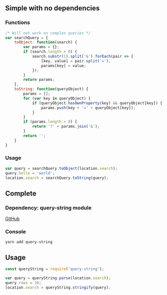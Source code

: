 ## Simple with no dependencies
### Functions
```javascript
/* Will not work on complex queries */
var searchQuery = {
    toObject: function(search) {
        var params = {};
        if (search.length > 0) {
            search.substr(1).split('&').forEach(pair => {
                [key, value] = pair.split('=');
                params[key] = value;
            });
        }
        return params;
    },
    toString: function(queryObject) {
        params = [];
        for (var key in queryObject) {
            if (queryObject.hasOwnProperty(key) && queryObject[key]) {
                params.push(key + '=' + queryObject[key]);
            }
        }
        if (params.length > 0) {
            return '?' + params.join('&');
        }
        return '';
    }
}
```

### Usage
```javascript
var query = searchQuery.toObject(location.search);
query.hello = 'world';
location.search = searchQuery.toString(query);
```

## Complete
### Dependency: query-string module
[GitHub](https://github.com/sindresorhus/query-string)

### Console
```
yarn add query-string
```

## Usage
```javascript
const queryString = require('query-string');

var query = queryString.parse(location.search);
query.rows = 10;
location.search = queryString.stringify(query);
```

